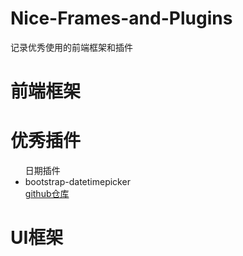 # Nice-Frames-and-Plugins
记录优秀使用的前端框架和插件

# 前端框架
# 优秀插件
<ul>
  <span>日期插件</span><li>bootstrap-datetimepicker</li><a href="https://github.com/uxsolutions/bootstrap-datepicker">github仓库</a>
</ul>

# UI框架
